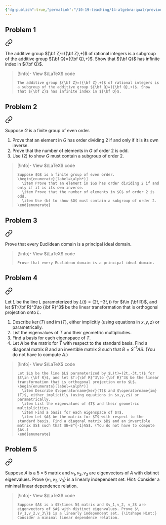 ```yaml
---
{"dg-publish":true,"permalink":"/10-19-teaching/14-algebra-qual/previous-exams/algebra-qual-2017-09/","updated":"2025-03-18T10:56:24-07:00"}
---
```


## Problem 1


<div class="transclusion internal-embed is-loaded"><a class="markdown-embed-link" href="/10-19-teaching/14-algebra-qual/problem-bank/pool-problems/group-theory/the-integers-as-a-subgroup-of-the-rationals/" aria-label="Open link"><svg xmlns="http://www.w3.org/2000/svg" width="24" height="24" viewBox="0 0 24 24" fill="none" stroke="currentColor" stroke-width="2" stroke-linecap="round" stroke-linejoin="round" class="svg-icon lucide-link"><path d="M10 13a5 5 0 0 0 7.54.54l3-3a5 5 0 0 0-7.07-7.07l-1.72 1.71"></path><path d="M14 11a5 5 0 0 0-7.54-.54l-3 3a5 5 0 0 0 7.07 7.07l1.71-1.71"></path></svg></a><div class="markdown-embed">




The additive group ${\bf Z}=({\bf Z},+)$ of rational integers is a subgroup of the additive group ${\bf Q}=({\bf Q},+)$. Show that ${\bf Q}$ has infinite index in ${\bf Q}$.

> [!info]- View $\LaTeX$ code
> ```
> The additive group ${\bf Z}=({\bf Z},+)$ of rational integers is a subgroup of the additive group ${\bf Q}=({\bf Q},+)$. Show that ${\bf Z}$ has infinite index in ${\bf Q}$.
> ```

</div></div>

## Problem 2


<div class="transclusion internal-embed is-loaded"><a class="markdown-embed-link" href="/10-19-teaching/14-algebra-qual/problem-bank/pool-problems/group-theory/elements-of-order-2/" aria-label="Open link"><svg xmlns="http://www.w3.org/2000/svg" width="24" height="24" viewBox="0 0 24 24" fill="none" stroke="currentColor" stroke-width="2" stroke-linecap="round" stroke-linejoin="round" class="svg-icon lucide-link"><path d="M10 13a5 5 0 0 0 7.54.54l3-3a5 5 0 0 0-7.07-7.07l-1.72 1.71"></path><path d="M14 11a5 5 0 0 0-7.54-.54l-3 3a5 5 0 0 0 7.07 7.07l1.71-1.71"></path></svg></a><div class="markdown-embed">




Suppose $G$ is a finite group of even order.

1. Prove that an element in $G$ has order dividing 2 if and only if it is its own inverse.
2. Prove that the number of elements in $G$ of order 2 is odd.
3. Use (2) to show $G$ must contain a subgroup of order 2.

> [!info]- View $\LaTeX$ code
> ```
> Suppose $G$ is a finite group of even order.
> \begin{enumerate}[label=\alph*)]
> 	\item Prove that an element in $G$ has order dividing 2 if and only if it is its own inverse.
> 	\item Prove that the number of elements in $G$ of order 2 is odd.
> 	\item Use (b) to show $G$ must contain a subgroup of order 2.
> \end{enumerate}
> ```

</div></div>

## Problem 3


<div class="transclusion internal-embed is-loaded"><a class="markdown-embed-link" href="/10-19-teaching/14-algebra-qual/problem-bank/pool-problems/ring-theory/euclidean-domains-are-pi-ds/" aria-label="Open link"><svg xmlns="http://www.w3.org/2000/svg" width="24" height="24" viewBox="0 0 24 24" fill="none" stroke="currentColor" stroke-width="2" stroke-linecap="round" stroke-linejoin="round" class="svg-icon lucide-link"><path d="M10 13a5 5 0 0 0 7.54.54l3-3a5 5 0 0 0-7.07-7.07l-1.72 1.71"></path><path d="M14 11a5 5 0 0 0-7.54-.54l-3 3a5 5 0 0 0 7.07 7.07l1.71-1.71"></path></svg></a><div class="markdown-embed">




Prove that every Euclidean domain is a principal ideal domain.

> [!info]- View $\LaTeX$ code
> ```
> Prove that every Euclidean domain is a principal ideal domain.
> ```

</div></div>

## Problem 4


<div class="transclusion internal-embed is-loaded"><a class="markdown-embed-link" href="/10-19-teaching/14-algebra-qual/problem-bank/template-problems/linear-algebra/orthogonal-projection-onto-a-line-3/" aria-label="Open link"><svg xmlns="http://www.w3.org/2000/svg" width="24" height="24" viewBox="0 0 24 24" fill="none" stroke="currentColor" stroke-width="2" stroke-linecap="round" stroke-linejoin="round" class="svg-icon lucide-link"><path d="M10 13a5 5 0 0 0 7.54.54l3-3a5 5 0 0 0-7.07-7.07l-1.72 1.71"></path><path d="M14 11a5 5 0 0 0-7.54-.54l-3 3a5 5 0 0 0 7.07 7.07l1.71-1.71"></path></svg></a><div class="markdown-embed">




Let $L$ be the line $L$ parameterized by $L(t)=(2t,-3t,t)$ for $t\in {\bf R}$, and let $T:{\bf R}^3\to {\bf R}^3$ be the linear transformation that is orthogonal projection onto $L$.

1. Describe $\operatorname{ker}(T)$ and $\operatorname{im}(T)$, either implicitly (using equations in $x,y,z$) or parametrically.
2. List the eigenvalues of $T$ and their geometric multiplicities.
3. Find a basis for each eigenspace of $T$.
4. Let $A$ be the matrix for $T$ with respect to the standard basis. Find a diagonal matrix $B$ and an invertible matrix $S$ such that $B=S^{-1}AS$. (You do not have to compute $A$.)

> [!info]- View $\LaTeX$ code
> ```
> Let $L$ be the line $L$ parameterized by $L(t)=(2t,-3t,t)$ for $t\in {\bf R}$, and let $T:{\bf R}^3\to {\bf R}^3$ be the linear transformation that is orthogonal projection onto $L$.
> \begin{enumerate}[label=\alph*)]
> 	\item Describe $\operatorname{ker}(T)$ and $\operatorname{im}(T)$, either implicitly (using equations in $x,y,z$) or parametrically.
> 	\item List the eigenvalues of $T$ and their geometric multiplicities.
> 	\item Find a basis for each eigenspace of $T$.
> 	\item Let $A$ be the matrix for $T$ with respect to the standard basis. Find a diagonal matrix $B$ and an invertible matrix $S$ such that $B=S^{-1}AS$. (You do not have to compute $A$.)
> \end{enumerate}
> ```

</div></div>

## Problem 5


<div class="transclusion internal-embed is-loaded"><a class="markdown-embed-link" href="/10-19-teaching/14-algebra-qual/problem-bank/pool-problems/linear-algebra/eigenvectors-with-distinct-eigenvalues-are-linearly-independent/" aria-label="Open link"><svg xmlns="http://www.w3.org/2000/svg" width="24" height="24" viewBox="0 0 24 24" fill="none" stroke="currentColor" stroke-width="2" stroke-linecap="round" stroke-linejoin="round" class="svg-icon lucide-link"><path d="M10 13a5 5 0 0 0 7.54.54l3-3a5 5 0 0 0-7.07-7.07l-1.72 1.71"></path><path d="M14 11a5 5 0 0 0-7.54-.54l-3 3a5 5 0 0 0 7.07 7.07l1.71-1.71"></path></svg></a><div class="markdown-embed">




Suppose $A$ is a $5\times 5$ matrix and $v_1,v_2, v_3$ are eigenvectors of $A$ with distinct eigenvalues. Prove $\{v_1,v_2,v_3\}$ is a linearly independent set. *Hint:* Consider a minimal linear dependence relation.

> [!info]- View $\LaTeX$ code
> ```
> Suppose $A$ is a $5\times 5$ matrix and $v_1,v_2, v_3$ are eigenvectors of $A$ with distinct eigenvalues. Prove $\{v_1,v_2,v_3\}$ is a linearly independent set. {\itshape Hint:} Consider a minimal linear dependence relation.
> ```

</div></div>
